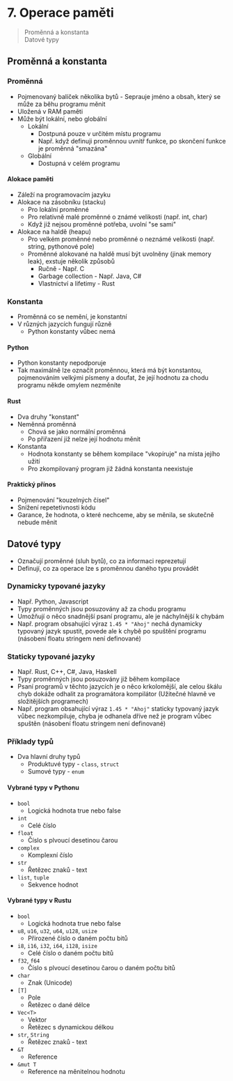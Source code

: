 # 7. Operace paměti

> Proměnná a konstanta \
> Datové typy

## Proměnná a konstanta

### Proměnná

- Pojmenovaný balíček několika bytů - Seprauje jméno a obsah, který se může za běhu programu měnit
- Uložená v RAM paměti
- Může být lokální, nebo globální
  - Lokální
    - Dostpuná pouze v určitém místu programu
    - Např. když definuji proměnnou uvnitř funkce, po skončení funkce je proměnná "smazána"
  - Globální
    - Dostupná v celém programu

#### Alokace paměti

- Záleží na programovacím jazyku
- Alokace na zásobníku (stacku)
  - Pro lokální proměnné
  - Pro relativně malé proměnné o známé velikosti (např. int, char)
  - Když již nejsou proměnné potřeba, uvolní "se sami"
- Alokace na haldě (heapu)
  - Pro velkém proměnné nebo proměnné o neznámé velikosti (např. string, pythonové pole)
  - Proměnné alokované na haldě musí být uvolněny (jinak memory leak), exstuje několik způsobů
    - Ručně - Např. C
    - Garbage collection - Např. Java, C#
    - Vlastnictví a lifetimy - Rust

### Konstanta

- Proměnná co se nemění, je konstantní
- V různých jazycích fungují různě
  - Python konstanty vůbec nemá

#### Python

- Python konstanty nepodporuje
- Tak maximálně lze označit proměnnou, která má být konstantou, pojmenováním velkými písmeny a doufat, že její hodnotu za chodu programu někde omylem nezměníte

#### Rust

- Dva druhy "konstant"
- Neměnná proměnná
  - Chová se jako normální proměnná
  - Po přiřazení již nelze její hodnotu měnit
- Konstanta
  - Hodnota konstanty se během kompilace "vkopíruje" na místa jejího užití
  - Pro zkompilovaný program již žádná konstanta neexistuje

#### Praktický přínos

- Pojmenování "kouzelných čísel"
- Snížení repetetivnosti kódu
- Garance, že hodnota, o které nechceme, aby se měnila, se skutečně nebude měnit

## Datové typy

- Označují proměnné (sluh bytů), co za informaci reprezetují
- Definují, co za operace lze s proměnnou daného typu provádět

### Dynamicky typované jazyky

- Např. Python, Javascript
- Typy proměnných jsou posuzovány až za chodu programu
- Umožňují o něco snadnější psaní programu, ale je náchylnější k chybám
- Např. program obsahující výraz `1.45 * "Ahoj"` nechá dynamicky typovaný jazyk spustit, povede ale k chybě po spuštění programu (násobení floatu stringem není definované)

### Staticky typované jazyky

- Např. Rust, C++, C#, Java, Haskell
- Typy proměnných jsou posuzovány již během kompilace
- Psaní programů v těchto jazycích je o něco krkolomější, ale celou škálu chyb dokáže odhalit za programátora kompilátor (Užitečné hlavně ve složitějších programech)
- Např. program obsahující výraz `1.45 * "Ahoj"` staticky typovaný jazyk vůbec nezkompiluje, chyba je odhanela dříve než je program vůbec spuštěn (násobení floatu stringem není definované)

### Příklady typů

- Dva hlavní druhy typů
  - Produktuvé typy - `class`, `struct`
  - Sumové typy - `enum`

#### Vybrané typy v Pythonu

- `bool`
  - Logická hodnota true nebo false
- `int`
  - Celé číslo
- `float`
  - Číslo s plvoucí desetinou čarou
- `complex`
  - Komplexní číslo
- `str`
  - Řetězec znaků - text
- `list`, `tuple`
  - Sekvence hodnot

#### Vybrané typy v Rustu

- `bool`
  - Logická hodnota true nebo false
- `u8`, `u16`, `u32`, `u64`, `u128`, `usize`
  - Přirozené číslo o daném počtu bitů
- `i8`, `i16`, `i32`, `i64`, `i128`, `isize`
  - Celé číslo o daném počtu bitů
- `f32`, `f64`
  - Číslo s plvoucí desetinou čarou o daném počtu bitů
- `char`
  - Znak (Unicode)
- `[T]`
  - Pole
  - Řetězec o dané délce
- `Vec<T>`
  - Vektor
  - Řetězec s dynamickou délkou
- `str`, `String`
  - Řetězec znaků - text
- `&T`
  - Reference
- `&mut T`
  - Reference na měnitelnou hodnotu
